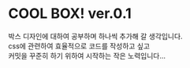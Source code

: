 # COOL BOX! ver.0.1

박스 디자인에 대하여 공부하며 하나씩 추가해 갈 생각입니다.  
css에 관련하여 효율적으로 코드를 작성하고 싶고  
커밋을 꾸준히 하기 위하여 시작하는 작은 노력입니다...
